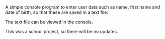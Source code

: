 A simple console program to enter user data such as name, first name and date of birth, so that these are saved in a text file.

The text file can be viewed in the console.

This was a school project, so there will be no updates.
